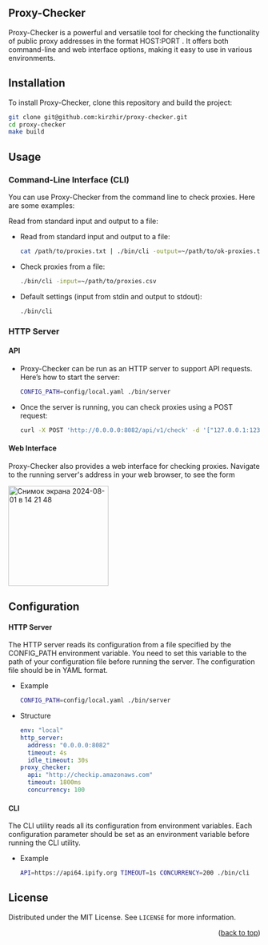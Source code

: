 ## Proxy-Checker

Proxy-Checker is a powerful and versatile tool for checking the functionality of public proxy addresses in the format HOST:PORT
. It offers both command-line and web interface options, making it easy to use in various environments.


## Installation
To install Proxy-Checker, clone this repository and build the project:
  ```sh
git clone git@github.com:kirzhir/proxy-checker.git
cd proxy-checker
make build
  ```

## Usage
### Command-Line Interface (CLI)

You can use Proxy-Checker from the command line to check proxies. Here are some examples:

Read from standard input and output to a file:
* Read from standard input and output to a file:
  ```sh
  cat /path/to/proxies.txt | ./bin/cli -output=~/path/to/ok-proxies.txt
  ```
* Check proxies from a file:
  ```sh
  ./bin/cli -input=~/path/to/proxies.csv
  ```
* Default settings (input from stdin and output to stdout):
  ```sh
  ./bin/cli
  ```

### HTTP Server

#### API

* Proxy-Checker can be run as an HTTP server to support API requests. Here’s how to start the server:
  ```sh
  CONFIG_PATH=config/local.yaml ./bin/server
  ```
* Once the server is running, you can check proxies using a POST request:
  ```sh
  curl -X POST 'http://0.0.0.0:8082/api/v1/check' -d '["127.0.0.1:1234", "192.168.0.0:321"]'
  ```

#### Web Interface

Proxy-Checker also provides a web interface for checking proxies. Navigate to the running server's address in your web browser,  to see the form 

<img width="200" alt="Снимок экрана 2024-08-01 в 14 21 48" src="https://github.com/user-attachments/assets/4bc778f8-8f76-40d0-a1d9-587e795f07d7">


## Configuration

#### HTTP Server

The HTTP server reads its configuration from a file specified by the CONFIG_PATH environment variable. You need to set this variable to the path of your configuration file before running the server. The configuration file should be in YAML format.
* Example
  ```sh
  CONFIG_PATH=config/local.yaml ./bin/server
  ```
* Structure
  ```yaml
  env: "local"
  http_server:
    address: "0.0.0.0:8082"
    timeout: 4s
    idle_timeout: 30s
  proxy_checker:
    api: "http://checkip.amazonaws.com"
    timeout: 1800ms
    concurrency: 100
  ```

#### CLI

The CLI utility reads all its configuration from environment variables. Each configuration parameter should be set as an environment variable before running the CLI utility.
* Example
  ```sh
  API=https://api64.ipify.org TIMEOUT=1s CONCURRENCY=200 ./bin/cli
  ```

<!-- LICENSE -->
## License

Distributed under the MIT License. See `LICENSE` for more information.

<p align="right">(<a href="#readme-top">back to top</a>)</p>
